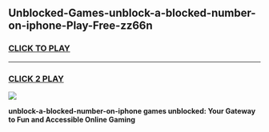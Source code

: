 
## Unblocked-Games-unblock-a-blocked-number-on-iphone-Play-Free-zz66n
<h3>
<a href="https://premium76.site?title=unblock-a-blocked-number-on-iphone&ref=21A">CLICK TO PLAY</a></h3>
<hr>

<h3>
<a href="https://premium76.site?title=unblock-a-blocked-number-on-iphone&ref=21A">CLICK 2 PLAY</a>
  
</h3>

<a href="https://premium76.site?title=unblock-a-blocked-number-on-iphone&ref=21A"><img src="https://clearcache.store/games.png"></a>


**unblock-a-blocked-number-on-iphone games unblocked: Your Gateway to Fun and Accessible Online Gaming**
